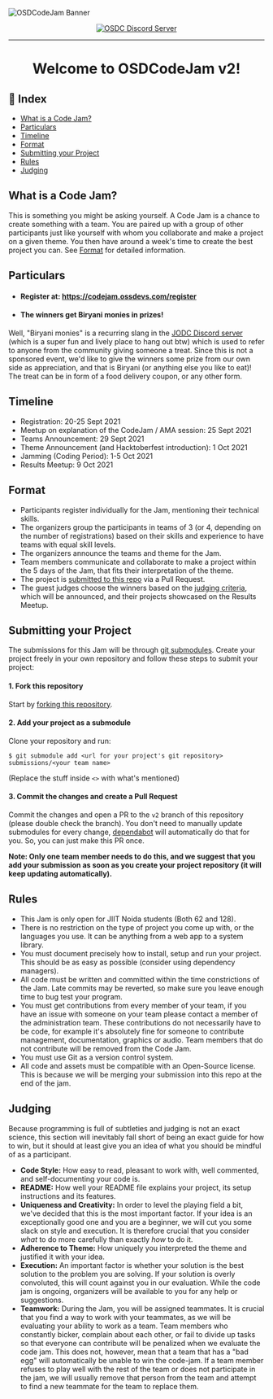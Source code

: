 ![OSDCodeJam Banner](./assets/codejam-banner.gif)

<div align="center">

[![OSDC Discord Server](https://img.shields.io/discord/357949642266116108?color=magenta&label=discord&logo=discord&logoColor=white)](https://discord.gg/vfhyHW5BkJ)

<hr>

# Welcome to OSDCodeJam v2!

</div>

## :ledger: Index

- [What is a Code Jam?](#what-is-a-code-jam)
- [Particulars](#particulars)
- [Timeline](#timeline)
- [Format](#format)
- [Submitting your Project](#submitting-your-project)
- [Rules](#rules)
- [Judging](#judging)

## What is a Code Jam?

This is something you might be asking yourself. A Code Jam is a chance to create
something with a team. You are paired up with a group of other participants just
like yourself with whom you collaborate and make a project on a given theme. You
then have around a week's time to create the best project you can. See
[Format](#format) for detailed information.

## Particulars

- #### Register at: https://codejam.ossdevs.com/register
- #### The winners get Biryani monies in prizes! <br>
Well, "Biryani monies" is a recurring slang in the [JODC Discord server](https://discord.com/invite/TC3DymJ) (which is a super fun and lively place to hang out btw) which is used to refer to anyone from the community giving someone a treat. Since this is not a sponsored event, we'd like to give the winners some prize from our own side as appreciation, and that is Biryani (or anything else you like to eat)! The treat can be in form of a food delivery coupon, or any other form.

## Timeline

- Registration: 20-25 Sept 2021
- Meetup on explanation of the CodeJam / AMA session: 25 Sept 2021
- Teams Announcement: 29 Sept 2021
- Theme Announcement (and Hacktoberfest introduction): 1 Oct 2021
- Jamming (Coding Period): 1-5 Oct 2021
- Results Meetup: 9 Oct 2021

## Format

- Participants register individually for the Jam, mentioning their technical
  skills.
- The organizers group the participants in teams of 3 (or 4, depending on the
  number of registrations) based on their skills and experience to have teams
  with equal skill levels.
- The organizers announce the teams and theme for the Jam.
- Team members communicate and collaborate to make a project within the 5 days
  of the Jam, that fits their interpretation of the theme.
- The project is [submitted to this repo](#submitting-your-project) via a Pull
  Request.
- The guest judges choose the winners based on the [judging criteria](#judging),
  which will be announced, and their projects showcased on the Results Meetup.

## Submitting your Project

The submissions for this Jam will be through [git submodules](https://git-scm.com/book/en/v2/Git-Tools-Submodules). Create your project freely in your own repository and follow these steps to submit your project:

#### 1. Fork this repository

Start by [forking this repository](https://github.com/osdc/codejam/fork).

#### 2. Add your project as a submodule

Clone your repository and run:

```
$ git submodule add <url for your project's git repository> submissions/<your team name>
```
(Replace the stuff inside `<>` with what's mentioned)

#### 3. Commit the changes and create a Pull Request

Commit the changes and open a PR to the `v2` branch of this repository (please double check the branch). You
don't need to manually update submodules for every change,
[dependabot](https://dependabot.com/submodules/) will automatically do that for
you. So, you can just make this PR once.

**Note: Only one team member needs to do this, and we suggest that you add your submission as soon as you create your project repository (it will keep updating automatically).**

## Rules

- This Jam is only open for JIIT Noida students (Both 62 and 128).
- There is no restriction on the type of project you come up with, or the
  languages you use. It can be anything from a web app to a system library.
- You must document precisely how to install, setup and run your project. This
  should be as easy as possible (consider using dependency managers).
- All code must be written and committed within the time constrictions of the
  Jam. Late commits may be reverted, so make sure you leave enough time to bug
  test your program.
- You must get contributions from every member of your team, if you have an
  issue with someone on your team please contact a member of the administration
  team. These contributions do not necessarily have to be code, for example it's
  absolutely fine for someone to contribute management, documentation, graphics
  or audio. Team members that do not contribute will be removed from the Code
  Jam.
- You must use Git as a version control system.
- All code and assets must be compatible with an Open-Source license. This is
  because we will be merging your submission into this repo at the end of the
  jam.

## Judging

Because programming is full of subtleties and judging is not an exact science,
this section will inevitably fall short of being an exact guide for how to win,
but it should at least give you an idea of what you should be mindful of as a
participant.

- **Code Style:** How easy to read, pleasant to work with, well commented, and
  self-documenting your code is.
- **README:** How well your README file explains your project, its setup
  instructions and its features.
- **Uniqueness and Creativity:** In order to level the playing field a bit,
  we've decided that this is the most important factor. If your idea is an
  exceptionally good one and you are a beginner, we will cut you some slack on
  style and execution. It is therefore crucial that you consider _what_ to do
  more carefully than exactly _how_ to do it.
- **Adherence to Theme:** How uniquely you interpreted the theme and justified
  it with your idea.
- **Execution:** An important factor is whether your solution is the best
  solution to the problem you are solving. If your solution is overly
  convoluted, this will count against you in our evaluation. While the code jam
  is ongoing, organizers will be available to you for any help or suggestions.
- **Teamwork:** During the Jam, you will be assigned teammates. It is crucial
  that you find a way to work with your teammates, as we will be evaluating your
  ability to work as a team. Team members who constantly bicker, complain about
  each other, or fail to divide up tasks so that everyone can contribute will be
  penalized when we evaluate the code jam. This does not, however, mean that a
  team that has a "bad egg" will automatically be unable to win the code-jam. If
  a team member refuses to play well with the rest of the team or does not
  participate in the jam, we will usually remove that person from the team and
  attempt to find a new teammate for the team to replace them.
